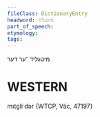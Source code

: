```yaml
---
fileClass: DictionaryEntry
headword: מיטגליד
part_of_speech: 
etymology: 
tags: 
---
```

מיטגליד
־ער
דער

WESTERN
========

mɩtgliˑdər {WTCP, Vác, 47197}

